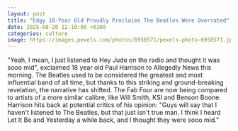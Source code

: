 ```yaml
---
layout: post
title: "Edgy 18-Year Old Proudly Proclaims The Beatles Were Overrated"
date: 2025-08-20 12:10:00 +0100
categories: culture
image: https://images.pexels.com/photos/6958571/pexels-photo-6958571.jpeg
---
```

"Yeah, I mean, I just listened to Hey Jude on the radio and thought it was sooo mid", exclaimed 18 year old Paul Harrison to Allegedly News this morning. The Beatles used to be considered the greatest and most influential band of all time, but thanks to this striking and ground-breaking revelation, the narrative has shifted. The Fab Four are now being compared to artists of a more similar calibre, like Will Smith, KSI and Benson Boone. Harrison hits back at potential critics of his opinion: "Guys will say that I haven't listened to The Beatles, but that just isn't true man.  I think I heard Let It Be and Yesterday a while back, and I thought they were sooo mid."